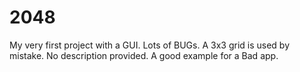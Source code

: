 # 2048
<p> My very first project with a GUI. Lots of BUGs. A 3x3 grid is used by mistake. No description provided. A good example for a Bad app.
